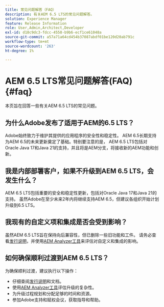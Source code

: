 ```yaml
---
title: 常见问题解答（FAQ）
description: 有关AEM 6.5 LTS的常见问题解答。
solution: Experience Manager
feature: Release Information
role: User,Admin,Architect,Developer
exl-id: d18c9dc3-fdcc-4558-b9b6-ecf1ce61048a
source-git-commit: a57a71a64cd454b37087abdf01be120d20ab791c
workflow-type: tm+mt
source-wordcount: '263'
ht-degree: 1%

---
```


# AEM 6.5 LTS常见问题解答(FAQ) {#faq}

本页旨在回答一些有关AEM 6.5 LTS的常见问题。

## 为什么Adobe发布了适用于AEM的6.5 LTS？

Adobe始终致力于维护其提供的应用程序的安全性和稳定性。 AEM 6.5长期支持为AEM 6.5的未来更新奠定了基础。特别要注意的是， AEM 6.5 LTS包括对Oracle Java 17和Java 21的支持，并且将是AEM分支，将接收新的AEM功能和创新。

## 我是内部部署客户，如果不升级到AEM 6.5 LTS，会发生什么？

AEM 6.5 LTS包括重要的安全和稳定性更新，包括对Oracle Java 17和Java 21的支持。 虽然Adobe在至少未来2年内将继续支持AEM 6.5，但建议各组织开始计划升级到6.5 LTS。

## 我现有的自定义项和集成是否会受到影响？

虽然AEM 6.5 LTS旨在保持向后兼容性，但已删除一些旧功能和工件。
请务必查看[发行说明](/help/release-notes/release-notes.md#deprecated-and-removed-features)，并使用[AEM Analyzer工具](/help/sites-deploying/aem-analyzer.md)来评估对自定义和集成的影响。

## 如何确保顺利过渡到AEM 6.5 LTS？

为确保顺利过渡，建议执行以下操作：

* 仔细查阅[发行说明](/help/release-notes/release-notes.md)和文档。
* 使用[AEM Analyzer工具](/help/sites-deploying/aem-analyzer.md)评估升级的复杂性。
* 为升级过程规划和分配足够的时间和资源。
* 参加Adobe支持和赋权会议，获取指导和帮助。
